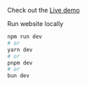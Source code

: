 Check out the [Live demo](https://animeweb-client-45p4p1keb-gobgrobws-projects.vercel.app/)

Run website locally

```bash
npm run dev
# or
yarn dev
# or
pnpm dev
# or
bun dev
```
